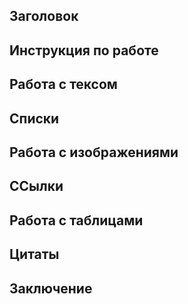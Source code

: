 ## Заголовок

## Инструкция по работе

## Работа с тексом



## Списки


## Работа с изображениями

## ССылки

## Работа с таблицами

## Цитаты

## Заключение

